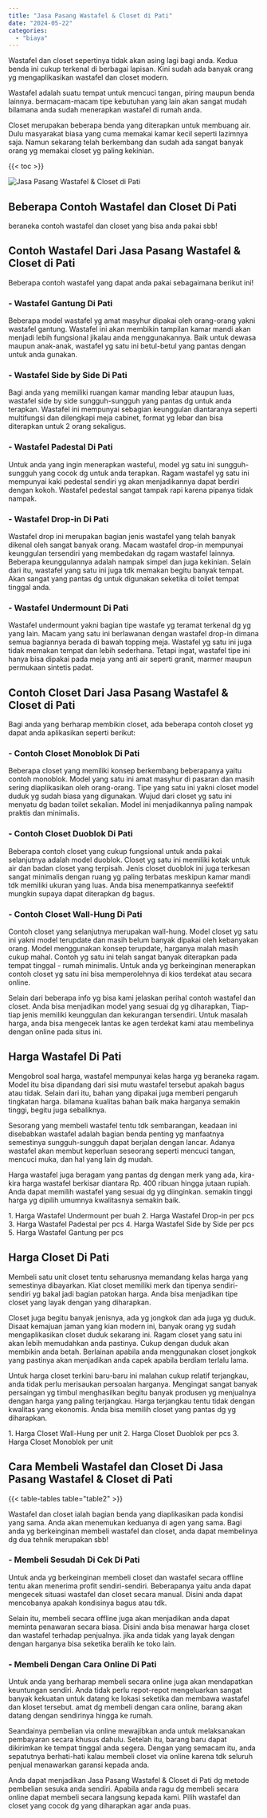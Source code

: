 ```yaml
---
title: "Jasa Pasang Wastafel & Closet di Pati"
date: "2024-05-22"
categories: 
  - "biaya"
---
```


Wastafel dan closet sepertinya tidak akan asing lagi bagi anda. Kedua benda ini cukup terkenal di berbagai lapisan. Kini sudah ada banyak orang yg mengaplikasikan wastafel dan closet modern.

Wastafel adalah suatu tempat untuk mencuci tangan, piring maupun benda lainnya. bermacam-macam tipe kebutuhan yang lain akan sangat mudah bilamana anda sudah menerapkan wastafel di rumah anda.

Closet merupakan beberapa benda yang diterapkan untuk membuang air. Dulu masyarakat biasa yang cuma memakai kamar kecil seperti lazimnya saja. Namun sekarang telah berkembang dan sudah ada sangat banyak orang yg memakai closet yg paling kekinian.

{{< toc >}}

![Jasa Pasang Wastafel & Closet di Pati](/images/wastafel-closet-murah49.png)

## Beberapa Contoh Wastafel dan Closet Di Pati

beraneka contoh wastafel dan closet yang bisa anda pakai sbb!

## Contoh Wastafel Dari Jasa Pasang Wastafel & Closet di Pati

Beberapa contoh wastafel yang dapat anda pakai sebagaimana berikut ini!

### \- Wastafel Gantung Di Pati

Beberapa model wastafel yg amat masyhur dipakai oleh orang-orang yakni wastafel gantung. Wastafel ini akan membikin tampilan kamar mandi akan menjadi lebih fungsional jikalau anda menggunakannya. Baik untuk dewasa maupun anak-anak, wastafel yg satu ini betul-betul yang pantas dengan untuk anda gunakan.

### \- Wastafel Side by Side Di Pati

Bagi anda yang memiliki ruangan kamar manding lebar ataupun luas, wastafel side by side sungguh-sungguh yang pantas dg untuk anda terapkan. Wastafel ini mempunyai sebagian keunggulan diantaranya seperti multifungsi dan dilengkapi meja cabinet, format yg lebar dan bisa diterapkan untuk 2 orang sekaligus.

### \- Wastafel Padestal Di Pati

Untuk anda yang ingin menerapkan wasteful, model yg satu ini sungguh-sungguh yang cocok dg untuk anda terapkan. Ragam wastafel yg satu ini mempunyai kaki pedestal sendiri yg akan menjadikannya dapat berdiri dengan kokoh. Wastafel pedestal sangat tampak rapi karena pipanya tidak nampak.

### \- Wastafel Drop-in Di Pati

Wastafel drop ini merupakan bagian jenis wastafel yang telah banyak dikenal oleh sangat banyak orang. Macam wastafel drop-in mempunyai keunggulan tersendiri yang membedakan dg ragam wastafel lainnya. Beberapa keunggulannya adalah nampak simpel dan juga kekinian. Selain dari itu, wastafel yang satu ini juga tdk memakan begitu banyak tempat. Akan sangat yang pantas dg untuk digunakan seketika di toilet tempat tinggal anda.

### \- Wastafel Undermount Di Pati

Wastafel undermount yakni bagian tipe wastafe yg teramat terkenal dg yg yang lain. Macam yang satu ini berlawanan dengan wastafel drop-in dimana semua bagiannya berada di bawah topping meja. Wastafel yg satu ini juga tidak memakan tempat dan lebih sederhana. Tetapi ingat, wastafel tipe ini hanya bisa dipakai pada meja yang anti air seperti granit, marmer maupun permukaan sintetis padat.

## Contoh Closet Dari Jasa Pasang Wastafel & Closet di Pati

Bagi anda yang berharap membikin closet, ada beberapa contoh closet yg dapat anda aplikasikan seperti berikut:

### \- Contoh Closet Monoblok Di Pati

Beberapa closet yang memiliki konsep berkembang beberapanya yaitu contoh monoblok. Model yang satu ini amat masyhur di pasaran dan masih sering diaplikasikan oleh orang-orang. Tipe yang satu ini yakni closet model duduk yg sudah biasa yang digunakan. Wujud dari closet yg satu ini menyatu dg badan toilet sekalian. Model ini menjadikannya paling nampak praktis dan minimalis.

### \- Contoh Closet Duoblok Di Pati

Beberapa contoh closet yang cukup fungsional untuk anda pakai selanjutnya adalah model duoblok. Closet yg satu ini memiliki kotak untuk air dan badan closet yang terpisah. Jenis closet duoblok ini juga terkesan sangat minimalis dengan ruang yg paling terbatas meskipun kamar mandi tdk memiliki ukuran yang luas. Anda bisa menempatkannya seefektif mungkin supaya dapat diterapkan dg bagus.

### \- Contoh Closet Wall-Hung Di Pati

Contoh closet yang selanjutnya merupakan wall-hung. Model closet yg satu ini yakni model terupdate dan masih belum banyak dipakai oleh kebanyakan orang. Model menggunakan konsep terupdate, harganya malah masih cukup mahal. Contoh yg satu ini telah sangat banyak diterapkan pada tempat tinggal - rumah minimalis. Untuk anda yg berkeinginan menerapkan contoh closet yg satu ini bisa memperolehnya di kios terdekat atau secara online.

Selain dari beberapa info yg bisa kami jelaskan perihal contoh wastafel dan closet. Anda bisa menjadikan model yang sesuai dg yg diharapkan, Tiap-tiap jenis memiliki keunggulan dan kekurangan tersendiri. Untuk masalah harga, anda bisa mengecek lantas ke agen terdekat kami atau membelinya dengan online pada situs ini.

## Harga Wastafel Di Pati

Mengobrol soal harga, wastafel mempunyai kelas harga yg beraneka ragam. Model itu bisa dipandang dari sisi mutu wastafel tersebut apakah bagus atau tidak. Selain dari itu, bahan yang dipakai juga memberi pengaruh tingkatan harga. bilamana kualitas bahan baik maka harganya semakin tinggi, begitu juga sebaliknya.

Sesorang yang membeli wastafel tentu tdk sembarangan, keadaan ini disebabkan wastafel adalah bagian benda penting yg manfaatnya semestinya sungguh-sungguh dapat berjalan dengan lancar. Adanya wastafel akan membut keperluan seseorang seperti mencuci tangan, mencuci muka, dan hal yang lain dg mudah.

Harga wastafel juga beragam yang pantas dg dengan merk yang ada, kira-kira harga wastafel berkisar diantara Rp. 400 ribuan hingga jutaan rupiah. Anda dapat memilih wastafel yang sesuai dg yg diinginkan. semakin tinggi harga yg dipilih umumnya kwalitasnya semakin baik.

1\. Harga Wastafel Undermount per buah 2. Harga Wastafel Drop-in per pcs 3. Harga Wastafel Padestal per pcs 4. Harga Wastafel Side by Side per pcs 5. Harga Wastafel Gantung per pcs

## Harga Closet Di Pati

Membeli satu unit closet tentu seharusnya memandang kelas harga yang semestinya dibayarkan. Kiat closet memiliki merk dan tipenya sendiri-sendiri yg bakal jadi bagian patokan harga. Anda bisa menjadikan tipe closet yang layak dengan yang diharapkan.

Closet juga begitu banyak jenisnya, ada yg jongkok dan ada juga yg duduk. Disaat kemajuan jaman yang kian modern ini, banyak orang yg sudah mengaplikasikan closet duduk sekarang ini. Ragam closet yang satu ini akan lebih memudahkan anda pastinya. Cukup dengan duduk akan membikin anda betah. Berlainan apabila anda menggunakan closet jongkok yang pastinya akan menjadikan anda capek apabila berdiam terlalu lama.

Untuk harga closet terkini baru-baru ini malahan cukup relatif terjangkau, anda tidak perlu merisaukan persoalan harganya. Mengingat sangat banyak persaingan yg timbul menghasilkan begitu banyak produsen yg menjualnya dengan harga yang paling terjangkau. Harga terjangkau tentu tidak dengan kwalitas yang ekonomis. Anda bisa memilih closet yang pantas dg yg diharapkan.

1\. Harga Closet Wall-Hung per unit 2. Harga Closet Duoblok per pcs 3. Harga Closet Monoblok per unit

## Cara Membeli Wastafel dan Closet Di Jasa Pasang Wastafel & Closet di Pati

{{< table-tables table="table2" >}}

Wastafel dan closet ialah bagian benda yang diaplikasikan pada kondisi yang sama. Anda akan menemukan keduanya di agen yang sama. Bagi anda yg berkeinginan membeli wastafel dan closet, anda dapat membelinya dg dua tehnik merupakan sbb!

### \- Membeli Sesudah Di Cek Di Pati

Untuk anda yg berkeinginan membeli closet dan wastafel secara offline tentu akan menerima profit sendiri-sendiri. Beberapanya yaitu anda dapat mengecek situasi wastafel dan closet secara manual. Disini anda dapat mencobanya apakah kondisinya bagus atau tdk.

Selain itu, membeli secara offline juga akan menjadikan anda dapat meminta penawaran secara biasa. Disini anda bisa menawar harga closet dan wastafel terhadap penjualnya. jika anda tidak yang layak dengan dengan harganya bisa seketika beralih ke toko lain.

### \- Membeli Dengan Cara Online Di Pati

Untuk anda yang berharap membeli secara online juga akan mendapatkan keuntungan sendiri. Anda tidak perlu repot-repot mengeluarkan sangat banyak kekuatan untuk datang ke lokasi seketika dan membawa wastafel dan kloset tersebut. amat dg membeli dengan cara online, barang akan datang dengan sendirinya hingga ke rumah.

Seandainya pembelian via online mewajibkan anda untuk melaksanakan pembayaran secara khusus dahulu. Setelah itu, barang baru dapat dikirimkan ke tempat tinggal anda segera. Dengan yang semacam itu, anda sepatutnya berhati-hati kalau membeli closet via online karena tdk seluruh penjual menawarkan garansi kepada anda.

Anda dapat menjadikan Jasa Pasang Wastafel & Closet di Pati dg metode pembelian sesuka anda sendiri. Apabila anda ragu dg membeli secara online dapat membeli secara langsung kepada kami. Pilih wastafel dan closet yang cocok dg yang diharapkan agar anda puas.
